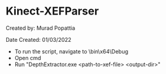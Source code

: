 # Kinect-XEFParser

Created by: Murad Popattia

Date Created: 01/03/2022

- To run the script, navigate to \bin\x64\Debug
- Open cmd
- Run "DepthExtractor.exe \<path-to-xef-file\> \<output-dir\>"


